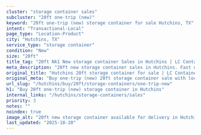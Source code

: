 ```yaml
---
cluster: "storage container sales"
subcluster: "20ft one-trip (new)"
keyword: "20ft one-trip (new) storage container for sale Hutchins, TX"
intent: "Transactional-Local"
page_type: "Location-Product"
city: "Hutchins, TX"
service_type: "storage container"
condition: "New"
size: "20ft"
title_tag: "20ft Nk1 New storage container Sales in Hutchins | LC Container"
meta_description: "20ft new storage container sales in Hutchins. Fast delivery, competitive pricing. Serving storage containers area. Quote ID: QEG. Call (214) 524-4168 for your free quote today."
original_title: "Hutchins 20ft storage container for sale | LC Container"
original_meta: "Buy one-trip (new) 20ft storage container sale with local delivery in Hutchins, TX. LC Container — local Since 2003. Request a fast quote today."
url_slug: "/hutchins/buy/20ft/storage-containers/one-trip-new"
h1: "Buy 20ft one-trip (new) storage container in Hutchins"
internal_links: "/hutchins/storage-containers/sales"
priority: 3
notes: ""
noindex: true
image_alt: "20ft new storage container available for delivery in Hutchins"
last_updated: "2025-10-20"
---
```


<!-- TODO: Add unique city/inventory copy, images, and internal links here. -->
